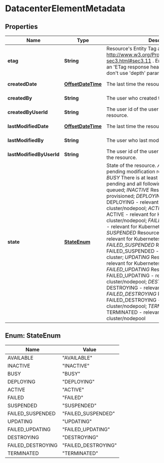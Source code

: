 

# DatacenterElementMetadata

## Properties

| Name | Type | Description | Notes |
| ------------ | ------------- | ------------- | ------------- |
| **etag** | **String** | Resource&#39;s Entity Tag as defined in http://www.w3.org/Protocols/rfc2616/rfc2616-sec3.html#sec3.11 . Entity Tag is also added as an &#39;ETag response header to requests which don&#39;t use &#39;depth&#39; parameter.  |  [optional] [readonly] |
| **createdDate** | [**OffsetDateTime**](OffsetDateTime.md) | The last time the resource was created |  [optional] [readonly] |
| **createdBy** | **String** | The user who created the resource. |  [optional] [readonly] |
| **createdByUserId** | **String** | The user id of the user who has created the resource. |  [optional] [readonly] |
| **lastModifiedDate** | [**OffsetDateTime**](OffsetDateTime.md) | The last time the resource has been modified |  [optional] [readonly] |
| **lastModifiedBy** | **String** | The user who last modified the resource. |  [optional] [readonly] |
| **lastModifiedByUserId** | **String** | The user id of the user who has last modified the resource. |  [optional] [readonly] |
| **state** | [**StateEnum**](#StateEnum) | State of the resource. *AVAILABLE* There are no pending modification requests for this item; *BUSY* There is at least one modification request pending and all following requests will be queued; *INACTIVE* Resource has been de-provisioned; *DEPLOYING* Resource state DEPLOYING - relevant for Kubernetes cluster/nodepool; *ACTIVE* Resource state ACTIVE - relevant for Kubernetes cluster/nodepool; *FAILED* Resource state FAILED - relevant for Kubernetes cluster/nodepool; *SUSPENDED* Resource state SUSPENDED - relevant for Kubernetes cluster/nodepool; *FAILED_SUSPENDED* Resource state FAILED_SUSPENDED - relevant for Kubernetes cluster; *UPDATING* Resource state UPDATING - relevant for Kubernetes cluster/nodepool; *FAILED_UPDATING* Resource state FAILED_UPDATING - relevant for Kubernetes cluster/nodepool; *DESTROYING* Resource state DESTROYING - relevant for Kubernetes cluster; *FAILED_DESTROYING* Resource state FAILED_DESTROYING - relevant for Kubernetes cluster/nodepool; *TERMINATED* Resource state TERMINATED - relevant for Kubernetes cluster/nodepool |  [optional] [readonly] |



## Enum: StateEnum

| Name | Value |
| ---- | -----
| AVAILABLE | &quot;AVAILABLE&quot; |
| INACTIVE | &quot;INACTIVE&quot; |
| BUSY | &quot;BUSY&quot; |
| DEPLOYING | &quot;DEPLOYING&quot; |
| ACTIVE | &quot;ACTIVE&quot; |
| FAILED | &quot;FAILED&quot; |
| SUSPENDED | &quot;SUSPENDED&quot; |
| FAILED_SUSPENDED | &quot;FAILED_SUSPENDED&quot; |
| UPDATING | &quot;UPDATING&quot; |
| FAILED_UPDATING | &quot;FAILED_UPDATING&quot; |
| DESTROYING | &quot;DESTROYING&quot; |
| FAILED_DESTROYING | &quot;FAILED_DESTROYING&quot; |
| TERMINATED | &quot;TERMINATED&quot; |


